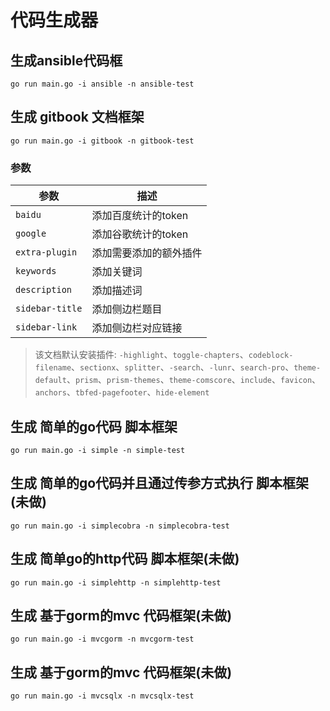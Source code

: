 # 代码生成器

## 生成ansible代码框

```
go run main.go -i ansible -n ansible-test
```

## 生成 gitbook 文档框架

```
go run main.go -i gitbook -n gitbook-test
```

### 参数

|参数|描述|
|---|---|
| `baidu` | 添加百度统计的token |
| `google` | 添加谷歌统计的token |
| `extra-plugin` | 添加需要添加的额外插件 |
| `keywords` | 添加关键词 |
| `description` | 添加描述词 |
| `sidebar-title` | 添加侧边栏题目 |
| `sidebar-link` | 添加侧边栏对应链接 |

> 该文档默认安装插件: `-highlight`、`toggle-chapters`、`codeblock-filename`、`sectionx`、`splitter`、`-search`、`-lunr`、`search-pro`、`theme-default`、`prism`、`prism-themes`、`theme-comscore`、`include`、`favicon`、`anchors`、`tbfed-pagefooter`、`hide-element`

## 生成 简单的go代码 脚本框架

```
go run main.go -i simple -n simple-test
```

## 生成 简单的go代码并且通过传参方式执行 脚本框架(未做)

```
go run main.go -i simplecobra -n simplecobra-test
```

## 生成 简单go的http代码 脚本框架(未做)

```
go run main.go -i simplehttp -n simplehttp-test
```

## 生成 基于gorm的mvc 代码框架(未做)

```
go run main.go -i mvcgorm -n mvcgorm-test
```

## 生成 基于gorm的mvc 代码框架(未做)

```
go run main.go -i mvcsqlx -n mvcsqlx-test
```
